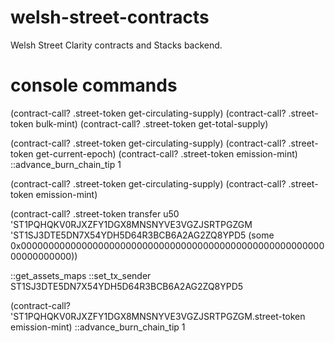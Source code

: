 # welsh-street-contracts
Welsh Street Clarity contracts and Stacks backend.

# console commands

(contract-call? .street-token get-circulating-supply)
(contract-call? .street-token bulk-mint)
(contract-call? .street-token get-total-supply)

(contract-call? .street-token get-circulating-supply)
(contract-call? .street-token get-current-epoch)
(contract-call? .street-token emission-mint)
::advance_burn_chain_tip 1 

(contract-call? .street-token get-circulating-supply)
(contract-call? .street-token emission-mint)

(contract-call? .street-token transfer u50 'ST1PQHQKV0RJXZFY1DGX8MNSNYVE3VGZJSRTPGZGM 'ST1SJ3DTE5DN7X54YDH5D64R3BCB6A2AG2ZQ8YPD5 (some 0x000000000000000000000000000000000000000000000000000000000000000000))

::get_assets_maps
::set_tx_sender ST1SJ3DTE5DN7X54YDH5D64R3BCB6A2AG2ZQ8YPD5

(contract-call? 'ST1PQHQKV0RJXZFY1DGX8MNSNYVE3VGZJSRTPGZGM.street-token emission-mint)
::advance_burn_chain_tip 1